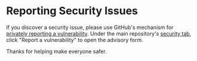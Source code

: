 # Reporting Security Issues

If you discover a security issue, please use GitHub's mechanism for [privately reporting a vulnerability].
Under the main repository's [security tab], click "Report a vulnerability" to open the advisory form.

Thanks for helping make everyone safer.

[privately reporting a vulnerability]: https://docs.github.com/en/code-security/security-advisories/guidance-on-reporting-and-writing/privately-reporting-a-security-vulnerability#privately-reporting-a-security-vulnerability
[security tab]: https://github.com/ben-manes/caffeine/security
